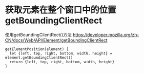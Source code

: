 # 获取元素在整个窗口中的位置getBoundingClientRect

使用getBoundingClientRect()方法
https://developer.mozilla.org/zh-CN/docs/Web/API/Element/getBoundingClientRect
```
getElementPosition(element) {
  let {left, top, right, bottom, width, height} = element.getBoundingClientRect()
  return {left, top, right, bottom, width, height}
}
```